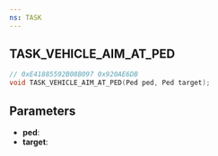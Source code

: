 ```yaml
---
ns: TASK
---
```

## TASK_VEHICLE_AIM_AT_PED

```c
// 0xE41885592B08B097 0x920AE6DB
void TASK_VEHICLE_AIM_AT_PED(Ped ped, Ped target);
```


## Parameters
* **ped**: 
* **target**: 

